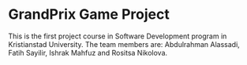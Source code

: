 # GrandPrix Game Project

This is the first project course in Software Development program in Kristianstad University.
The team members are: Abdulrahman Alassadi, Fatih Sayilir, Ishrak Mahfuz and Rositsa Nikolova. 
